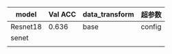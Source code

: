 | model            | Val ACC | data_transform | 超参数 |
| ---------------- | ------- | -------------- | ------ |
| Resnet18         |   0.636      |    base            |    config    |
| senet            |         |                |        |
|                  |         |                |        |


